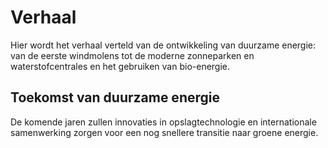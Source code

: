 # Verhaal


Hier wordt het verhaal verteld van de ontwikkeling van duurzame energie: van de eerste windmolens tot de moderne zonneparken en waterstofcentrales en het gebruiken van bio-energie.



## Toekomst van duurzame energie

De komende jaren zullen innovaties in opslagtechnologie en internationale samenwerking zorgen voor een nog snellere transitie naar groene energie.

